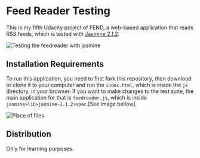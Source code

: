 # Feed Reader Testing

This is my fifth Udacity project of FEND, a web-based application that reads RSS feeds, which is tested with [Jasmine 2.1.2](http://jasmine.github.io/).

![Testing the feedreader with jasmine](https://i.imgur.com/p61kJs1.png)

## Installation Requirements

To run this application, you need to first fork this repository, then download or clone it to your computer and run the `index.html`, which is inside the `js` directory, in your browser.
If you want to make changes to the test suite, the main application for that is `feedreader.js`, which is inside `jasmine>lib>jasmine-2.1.2>spec`.[See image bellow].

![Place of files](https://i.imgur.com/mW161L1.png)

## Distribution

Only for learning purposes.
